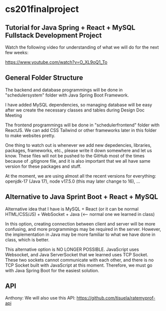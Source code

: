# cs201finalproject

## Tutorial for Java Spring + React + MySQL Fullstack Development Project

Watch the following video for understanding of what we will do for the next few weeks:

https://www.youtube.com/watch?v=O_XL9oQ1_To

## General Folder Structure

The backend and database programmings will be done in "schedulersystem" folder with Java Spring Boot Framework.

I have added MySQL dependencies, so managing database will be easy after we create the necessary classes and tables during Design Doc Meeting

The frontend programmings will be done in "schedulerfrontend" folder with ReactJS. We can add CSS Tailwind or other frameworks later in this folder to make websites pretty.

One thing to watch out is whenever we add new depedencies, libraries, packages, frameworks, etc., please write it down somewhere and let us know. These files will not be pushed to the GitHub most of the times because of .gitignore file, and it is also important that we all have same version for these packages and stuff.

At the moment, we are using almost all the recent versions for everything: openjdk-17 (Java 17), node v17.5.0 (this may later change to 16), ...

## Alternative to Java Sprint Boot + React + MySQL

Alternative idea that I have is MySQL + React (or it can be normal HTML/CSS/JS) + WebSocket + Java (<-- normal one we learned in class)

In this option, creating connection between client and server will be more confusing, and more programmings may be required in the server. However, the implementation in Java may be more familiar to what we have done in class, which is better.

This alternative option is NO LONGER POSSIBLE. JavaScript uses Websocket, and Java ServerSocket that we learned uses TCP Socket. These two sockets cannot communicate with each other, and there is no TCP Socket built with JavaScript at this moment. Therefore, we must go with Java Spring Boot for the easiest solution.

## API

Anthony: We will also use this API: https://github.com/tisuela/ratemyprof-api
